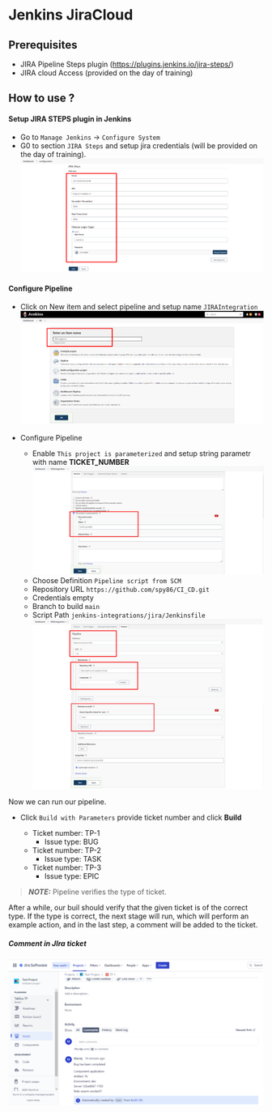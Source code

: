 # Jenkins JiraCloud

## Prerequisites
* JIRA Pipeline Steps plugin (https://plugins.jenkins.io/jira-steps/)
* JIRA cloud Access (provided on the day of training)

## How to use ?

#### Setup JIRA STEPS plugin in Jenkins
* Go to `Manage Jenkins` -> `Configure System`
* G0 to section `JIRA Steps` and setup jira credentials (will be provided on the day of training).
![alt text](https://github.com/spy86/CI_CD/blob/gh-pages/images/Jenkins30.png?raw=true)

#### Configure Pipeline
* Click on New item and select pipeline and setup name `JIRAIntegration`
![alt text](https://github.com/spy86/CI_CD/blob/gh-pages/images/Jenkins31.png?raw=true)

* Configure Pipeline
  * Enable `This project is parameterized` and setup string parametr with name **TICKET_NUMBER**
![alt text](https://github.com/spy86/CI_CD/blob/gh-pages/images/Jenkins32.png?raw=true)
  * Choose Definition `Pipeline script from SCM`
  * Repository URL `https://github.com/spy86/CI_CD.git`
  * Credentials empty
  * Branch to build `main`
  * Script Path `jenkins-integrations/jira/Jenkinsfile`
![alt text](https://github.com/spy86/CI_CD/blob/gh-pages/images/Jenkins33.png?raw=true)

Now we can run our pipeline. 

* Click `Build with Parameters` provide ticket number and click **Build**

  * Ticket number: TP-1
    * Issue type: BUG 
  * Ticket number: TP-2
    * Issue type: TASK
  * Ticket number: TP-3
    * Issue type: EPIC

> **_NOTE:_** Pipeline verifies the type of ticket.

After a while, our buil should verify that the given ticket is of the correct type. If the type is correct, the next stage will run, which will perform an example action, and in the last step, a comment will be added to the ticket.

##### Comment in JIra ticket

![alt text](https://github.com/spy86/CI_CD/blob/gh-pages/images/Jenkins34.png?raw=true)